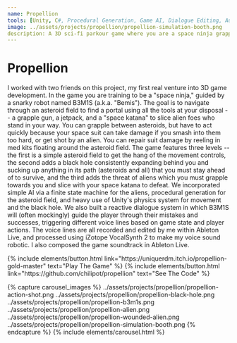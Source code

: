```yaml
---
name: Propellion
tools: [Unity, C#, Procedural Generation, Game AI, Dialogue Editing, Audio Production, Ableton Live, iZotope VocalSynth]
image: ../assets/projects/propellion/propellion-simulation-booth.png
description: A 3D sci-fi parkour game where you are a space ninja grappling through an asteroid field and fighting aliens
---
```


# Propellion

I worked with two friends on this project, my first real venture into 3D game development.
In the game you are training to be a "space ninja," guided by a snarky robot named B3M1S (a.k.a. "Bemis").
The goal is to navigate through an asteroid field to find a portal using all the tools at your disposal -- a grapple gun, a jetpack,
and a "space katana" to slice alien foes who stand in your way. You can grapple between asteroids, but have to act quickly because
your space suit can take damage if you smash into them too hard, or get shot by an alien. You can repair suit damage by reeling in med kits floating around the asteroid field.
The game features three levels -- the first is a simple asteroid field to get the hang of the movement controls, the second adds a black hole
consistently expanding behind you and sucking up anything in its path (asteroids and all) that you must stay ahead of to survive,
and the third adds the threat of aliens which you must grapple towards you and slice with your space katana to defeat.
We incorporated simple AI via a finite state machine for the aliens, procedural generation for the asteroid field, and heavy use of Unity's physics system for movement and the black hole.
We also built a reactive dialogue system in which B3M1S will (often mockingly) guide the player through their mistakes and successes,
triggering different voice lines based on game state and player actions.
The voice lines are all recorded and edited by me within Ableton Live, and processed using iZotope VocalSynth 2 to make my voice sound robotic.
I also composed the game soundtrack in Ableton Live.

<p class="text-center">
{% include elements/button.html link="https://uniquerdm.itch.io/propellion-gold-master" text="Play The Game" %}
{% include elements/button.html link="https://github.com/chilipot/propellion" text="See The Code" %}
</p>

{% capture carousel_images %}
../assets/projects/propellion/propellion-action-shot.png
../assets/projects/propellion/propellion-black-hole.png
../assets/projects/propellion/propellion-b3m1s.png
../assets/projects/propellion/propellion-alien.png
../assets/projects/propellion/propellion-wounded-alien.png
../assets/projects/propellion/propellion-simulation-booth.png
{% endcapture %}
{% include elements/carousel.html %}

